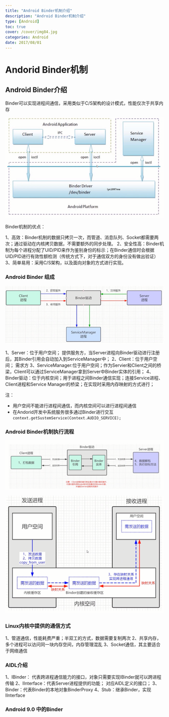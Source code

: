 ```yaml
---
title: "Android Binder机制介绍"
description: "Android Binder机制介绍"
type: [Android]
toc: true
cover: /cover/img84.jpg
categories: Android
date: 2017/08/01
---
```


# Andorid Binder机制

## Android Binder介绍

Binder可以实现进程间通信，采用类似于C/S架构的设计模式，性能仅次于共享内存
<!--more-->
![](/public/img/Android/android_base_binder2.png)

Binder机制的优点：

1、高效：Binder机制的数据只拷贝一次，而管道、消息队列、Socket都需要两次；通过驱动在内核拷贝数据，不需要额外的同步处理。
2、安全性高：Binder机制为每个进程分配了UID/PID来作为鉴别身份的标示；在Binder通信时会根据UID/PID进行有效性额检测（传统方式下，对于通信双方的身份没有做出验证）
3、简单易用：采用C/S架构，以及面向对象的方式进行实现。


### Android Binder 组成

![](/public/img/Android/android_base_binder1.png)

1、Server：位于用户空间； 提供服务方，当Server进程向Binder驱动进行注册后，其Binder引用会自动加入到ServiceManager中；
2、Client：位于用户空间； 需求方
3、ServiceManager:位于用户空间；作为Servier和Client之间的桥梁，Client可以通过ServiceManager拿到Server中Binder实体的引用；
4、Binder驱动：位于内核空间；用于进程之间Binder通信实现；连接Service进程、Client进程和Service Manager的桥梁；在实现时采用内存映射的方式进行；

注：
 
 * 用户空间不能进行进程间通信，而内核空间可以进行进程间通信
 * 在Andorid开发中系统服务很多通过Binder进行交互 `context.getSustemService(Context.AUDIO_SERVICE);`

 
### Android Binder机制执行流程

![](/public/img/Android/android_base_binder3.png)

![](/public/img/Android/android_base_binder4.png)

### Linux内核中提供的通信方式
1、管道通信，性能耗费严重；半双工的方式，数据需要复制两次
2、共享内存，多个进程可以访问同一块内存空间，内存管理混乱
3、Socket通信，其主要适合于网络通信


### AIDL介绍

1、IBinder： 代表跨进程通信能力的接口，对象只需要实现IBinder就可以跨进程传输
2、IInterface：代表Server进程提供的功能； 对应AIDL定义的接口；
3、Binder：代表Binder的本地对象BinderProxy
4、Stub：继承Binder，实现IInterface

### Android 9.0 中的Binder

